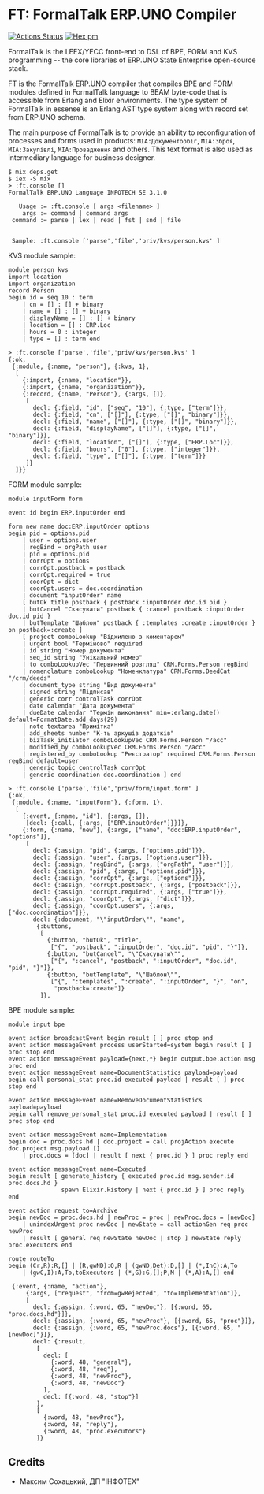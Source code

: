 FT: FormalTalk ERP.UNO Compiler
===============================

[![Actions Status](https://github.com/erpuno/ft/workflows/mix/badge.svg)](https://github.com/erpuno/ft/actions)
[![Hex pm](https://img.shields.io/hexpm/v/ft.svg?style=flat)](https://hex.pm/packages/ft)

FormalTalk is the LEEX/YECC front-end to DSL of BPE, FORM and KVS
programming -- the core libraries of ERP.UNO State Enterprise open-source stack.

FT is the FormalTalk ERP.UNO compiler that compiles BPE and FORM
modules defined in FormalTalk language to BEAM byte-code that is
accessible from Erlang and Elixir environments. The type system
of FormalTalk in essense is an Erlang AST type system along with
record set from ERP.UNO schema.

The main purpose of FormalTalk is to provide an ability to
reconfiguration of processes and forms used in products:
`MIA:Документообіг`, `МІА:Зброя`, `МІА:Закупівлі`, `МІА:Провадження`
and others. This text format is also used as intermediary language
for business designer.

```
$ mix deps.get
$ iex -S mix
> :ft.console []
FormalTalk ERP.UNO Language INFOTECH SE 3.1.0

   Usage := :ft.console [ args <filename> ]
    args := command | command args
 command := parse | lex | read | fst | snd | file


 Sample: :ft.console ['parse','file','priv/kvs/person.kvs' ]
```

KVS module sample:

```
module person kvs
import location
import organization
record Person
begin id = seq 10 : term
    | cn = [] : [] + binary
    | name = [] : [] + binary
    | displayName = [] : [] + binary
    | location = [] : ERP.Loc
    | hours = 0 : integer
    | type = [] : term end

```

```
> :ft.console ['parse','file','priv/kvs/person.kvs' ]
{:ok,
 {:module, {:name, "person"}, {:kvs, 1},
  [
    {:import, {:name, "location"}},
    {:import, {:name, "organization"}},
    {:record, {:name, "Person"}, {:args, []},
     [
       decl: {:field, "id", ["seq", "10"], {:type, ["term"]}},
       decl: {:field, "cn", ["[]"], {:type, ["[]", "binary"]}},
       decl: {:field, "name", ["[]"], {:type, ["[]", "binary"]}},
       decl: {:field, "displayName", ["[]"], {:type, ["[]", "binary"]}},
       decl: {:field, "location", ["[]"], {:type, ["ERP.Loc"]}},
       decl: {:field, "hours", ["0"], {:type, ["integer"]}},
       decl: {:field, "type", ["[]"], {:type, ["term"]}}
     ]}
  ]}}
```


FORM module sample:

```
module inputForm form

event id begin ERP.inputOrder end

form new name doc:ERP.inputOrder options
begin pid = options.pid
    | user = options.user
    | regBind = orgPath user
    | pid = options.pid
    | corrOpt = options
    | corrOpt.postback = postback
    | corrOpt.required = true
    | coorOpt = dict
    | coorOpt.users = doc.coordination
    | document "inputOrder" name
    [ butOk title postback { postback :inputOrder doc.id pid }
    | butCancel "Скасувати" postback { :cancel postback :inputOrder doc.id pid }
    | butTemplate "Шаблон" postback { :templates :create :inputOrder } on postback=:create ]
    [ project comboLookup "Відхилено з коментарем"
    | urgent bool "Терміново" required
    | id string "Номер документа"
    | seq_id string "Унікальний номер"
    | to comboLookupVec "Первинний розгляд" CRM.Forms.Person regBind
    | nomenclature comboLookup "Номенклатура" CRM.Forms.DeedCat "/crm/deeds"
    | document_type string "Вид документа"
    | signed string "Підписав"
    | generic corr controlTask corrOpt
    | date calendar "Дата документа"
    | dueDate calendar "Термін виконання" min=:erlang.date() default=FormatDate.add_days(29)
    | note textarea "Примітка"
    | add_sheets number "К-ть аркушів додатків"
    | bizTask_initiator comboLookupVec CRM.Forms.Person "/acc"
    | modified_by comboLookupVec CRM.Forms.Person "/acc"
    | registered_by comboLookup "Реєстратор" required CRM.Forms.Person regBind default=user
    | generic topic controlTask corrOpt
    | generic coordination doc.coordination ] end

```

```
> :ft.console ['parse','file','priv/form/input.form' ]
{:ok,
 {:module, {:name, "inputForm"}, {:form, 1},
  [
    {:event, {:name, "id"}, {:args, []},
     [decl: {:call, {:args, ["ERP.inputOrder"]}}]},
    {:form, {:name, "new"}, {:args, ["name", "doc:ERP.inputOrder", "options"]},
     [
       decl: {:assign, "pid", {:args, ["options.pid"]}},
       decl: {:assign, "user", {:args, ["options.user"]}},
       decl: {:assign, "regBind", {:args, ["orgPath", "user"]}},
       decl: {:assign, "pid", {:args, ["options.pid"]}},
       decl: {:assign, "corrOpt", {:args, ["options"]}},
       decl: {:assign, "corrOpt.postback", {:args, ["postback"]}},
       decl: {:assign, "corrOpt.required", {:args, ["true"]}},
       decl: {:assign, "coorOpt", {:args, ["dict"]}},
       decl: {:assign, "coorOpt.users", {:args, ["doc.coordination"]}},
       decl: {:document, "\"inputOrder\"", "name",
        {:buttons,
         [
           {:button, "butOk", "title",
            ["{", "postback", ":inputOrder", "doc.id", "pid", "}"]},
           {:button, "butCancel", "\"Скасувати\"",
            ["{", ":cancel", "postback", ":inputOrder", "doc.id", "pid", "}"]},
           {:button, "butTemplate", "\"Шаблон\"",
            ["{", ":templates", ":create", ":inputOrder", "}", "on",
             "postback=:create"]}
         ]},
```

BPE module sample:

```
module input bpe

event action broadcastEvent begin result [ ] proc stop end
event action messageEvent process userStarted=system begin result [ ] proc stop end
event action messageEvent payload={next,*} begin output.bpe.action msg proc end
event action messageEvent name=DocumentStatistics payload=payload
begin call personal_stat proc.id executed payload | result [ ] proc stop end

event action messageEvent name=RemoveDocumentStatistics payload=payload
begin call remove_personal_stat proc.id executed payload | result [ ] proc stop end

event action messageEvent name=Implementation
begin doc = proc.docs.hd | doc.project = call projAction execute doc.project msg.payload []
    | proc.docs = [doc] | result [ next { proc.id } ] proc reply end

event action messageEvent name=Executed
begin result [ generate_history { executed proc.id msg.sender.id proc.docs.hd }
               spawn Elixir.History | next { proc.id } ] proc reply end

event action request to=Archive
begin newDoc = proc.docs.hd | newProc = proc | newProc.docs = [newDoc]
    | unindexUrgent proc newDoc | newState = call actionGen req proc newProc
    | result [ general req newState newDoc | stop ] newState reply proc.executors end

route routeTo
begin (Cr,R):R,[] | (R,gwND):O,R | (gwND,Det):D,[] | (*,InC):A,To
    | (gwC,I):A,To,toExecutors | (*,G):G,[];P,M | (*,A):A,[] end
```

```
 {:event, {:name, "action"},
     {:args, ["request", "from=gwRejected", "to=Implementation"]},
     [
       decl: {:assign, {:word, 65, "newDoc"}, [{:word, 65, "proc.docs.hd"}]},
       decl: {:assign, {:word, 65, "newProc"}, [{:word, 65, "proc"}]},
       decl: {:assign, {:word, 65, "newProc.docs"}, [{:word, 65, "[newDoc]"}]},
       decl: {:result,
        [
          decl: [
            {:word, 48, "general"},
            {:word, 48, "req"},
            {:word, 48, "newProc"},
            {:word, 48, "newDoc"}
          ],
          decl: [{:word, 48, "stop"}]
        ],
        [
          {:word, 48, "newProc"},
          {:word, 48, "reply"},
          {:word, 48, "proc.executors"}
        ]}
```

Credits
-------

* Максим Сохацький, ДП "ІНФОТЕХ"

